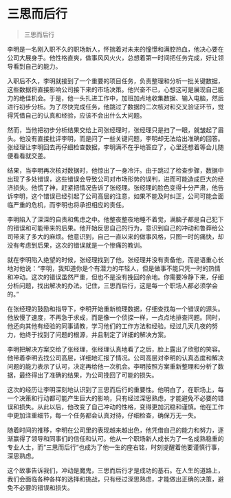 # 三思而后行
> 三思而后行

李明是一名刚入职不久的职场新人，怀揣着对未来的憧憬和满腔热血，他决心要在公司大展身手。他性格直爽，做事风风火火，总想着第一时间把任务完成，好让领导看到自己的能力。

入职后不久，李明就接到了一个重要的项目任务，负责整理和分析一批关键数据，这些数据将直接影响公司接下来的市场决策。他兴奋不已，心想这可是展现自己能力的绝佳机会。于是，他一头扎进工作中，加班加点地收集数据、输入电脑，然后进行初步分析。为了尽快完成任务，他跳过了数据的二次核对和交叉验证环节，觉得凭借自己的认真和经验，应该不会出什么大问题。

然而，当他把初步分析结果交给上司张经理时，张经理只是扫了一眼，就皱起了眉头。他没有直接批评李明，而是问了一些关键问题，李明却无法给出准确的回答。张经理让李明回去再仔细检查数据，李明满不在乎地答应了，心里还想着等会儿随便看看就交差。

结果，当李明再次核对数据时，他惊出了一身冷汗。由于跳过了检查步骤，数据中出现了多处错误，这些错误会导致公司对市场形势的误判，进而可能造成巨大的经济损失。他慌了神，赶紧把情况告诉了张经理。张经理的脸色变得十分严肃，他告诉李明，这个错误已经引起了公司高层的注意，如果不能及时纠正，公司可能会面临严重的危机，而李明也将承担相应的责任。

李明陷入了深深的自责和焦虑之中。他整夜整夜地睡不着觉，满脑子都是自己犯下的错误和可能带来的后果。他开始反思自己的行为，意识到自己的冲动和鲁莽给公司带来了多大的麻烦。他意识到，自己一直以来的做事风格，只图一时的痛快，却没有考虑到后果，这次的错误就是一个惨痛的教训。

就在李明陷入绝望的时候，张经理找到了他。张经理并没有责备他，而是语重心长地对他说：“李明，我知道你是个有潜力的年轻人，但是做事不能只凭一时的热情和冲动。这次的错误虽然严重，但也不是没有挽回的余地。你需要冷静下来，仔细分析问题，找出解决的办法。记住，三思而后行，这是每一个职场人都必须学会的。”

在张经理的鼓励和指导下，李明开始重新梳理数据，仔细查找每一个错误的源头。他放慢了速度，不再急于求成，而是像一个侦探一样，一点点地排查问题。同时，他还向其他有经验的同事请教，学习他们的工作方法和经验。经过几天几夜的努力，他终于找到了问题的根源，并且制定了详细的解决方案。

李明把解决方案交给了张经理，张经理认真地看了之后，脸上露出了欣慰的笑容。他带着李明去找公司高层，详细地汇报了情况。公司高层对李明的认真态度和解决问题的能力表示了认可，决定再给他一次机会。李明按照方案重新整理和分析了数据，最终得出了准确的结果，为公司挽回了可能的损失。

这次的经历让李明深刻地认识到了三思而后行的重要性。他明白了，在职场上，每一个决策和行动都可能产生巨大的影响，只有经过深思熟虑，才能避免不必要的错误和损失。从此以后，他改变了自己冲动的性格，变得更加沉稳和谨慎。他在工作中更加注重细节，每一个任务都会认真对待，仔细检查，确保万无一失。

随着时间的推移，李明在公司里的表现越来越出色，他凭借自己的能力和努力，逐渐赢得了领导和同事们的信任和认可。他从一个职场新人成长为了一名成熟稳重的专业人士，而“三思而后行”也成为了他一生的座右铭，时刻提醒着他要谨慎行事，深思熟虑。

这个故事告诉我们，冲动是魔鬼，三思而后行才是成功的基石。在人生的道路上，我们会面临各种各样的选择和挑战，只有经过深思熟虑，才能做出正确的决策，避免不必要的错误和损失。